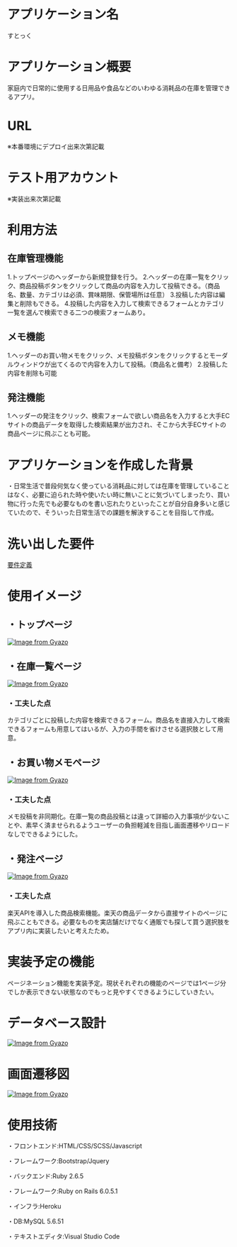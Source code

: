 # アプリケーション名
すとっく

# アプリケーション概要
 家庭内で日常的に使用する日用品や食品などのいわゆる消耗品の在庫を管理できるアプリ。

# URL
※本番環境にデプロイ出来次第記載

# テスト用アカウント
※実装出来次第記載

# 利用方法
## 在庫管理機能
1.トップページのヘッダーから新規登録を行う。
2.ヘッダーの在庫一覧をクリック、商品投稿ボタンをクリックして商品の内容を入力して投稿できる。（商品名、数量、カテゴリは必須、賞味期限、保管場所は任意）
3.投稿した内容は編集と削除もできる。
4.投稿した内容を入力して検索できるフォームとカテゴリ一覧を選んで検索できる二つの検索フォームあり。
## メモ機能
1.ヘッダーのお買い物メモをクリック、メモ投稿ボタンをクリックするとモーダルウィンドウが出てくるので内容を入力して投稿。（商品名と備考）
2.投稿した内容を削除も可能
## 発注機能
1.ヘッダーの発注をクリック、検索フォームで欲しい商品名を入力すると大手ECサイトの商品データを取得した検索結果が出力され、そこから大手ECサイトの商品ページに飛ぶことも可能。

# アプリケーションを作成した背景
・日常生活で普段何気なく使っている消耗品に対しては在庫を管理していることはなく、必要に迫られた時や使いたい時に無いことに気づいてしまったり、買い物に行った先でも必要なものを書い忘れたりといったことが自分自身多いと感じていたので、そういった日常生活での課題を解決することを目指して作成。

# 洗い出した要件
[要件定義](https://docs.google.com/spreadsheets/d/1Ey6ywod8NU5kinXYfeiFtsyxIjPwoZg9mi0ACJaUQX8/edit#gid=982722306)

# 使用イメージ

## ・トップページ
[![Image from Gyazo](https://i.gyazo.com/f613e8b7390c011d6f29f42ff0930421.gif)](https://gyazo.com/f613e8b7390c011d6f29f42ff0930421)

## ・在庫一覧ページ
[![Image from Gyazo](https://i.gyazo.com/8d99516513b0351f8f27d88616dc5284.gif)](https://gyazo.com/8d99516513b0351f8f27d88616dc5284)

### ・工夫した点
カテゴリごとに投稿した内容を検索できるフォーム。商品名を直接入力して検索できるフォームも用意してはいるが、入力の手間を省けさせる選択肢として用意。


## ・お買い物メモページ
[![Image from Gyazo](https://i.gyazo.com/efb251373664aeac2e7725f8a0f9e4b7.gif)](https://gyazo.com/efb251373664aeac2e7725f8a0f9e4b7)

### ・工夫した点
メモ投稿を非同期化。在庫一覧の商品投稿とは違って詳細の入力事項が少ないことや、素早く済ませられるようユーザーの負担軽減を目指し画面遷移やリロードなしでできるようにした。

## ・発注ページ
[![Image from Gyazo](https://i.gyazo.com/62841ecd495f33176bfc79649babfec4.gif)](https://gyazo.com/62841ecd495f33176bfc79649babfec4)

### ・工夫した点
楽天APIを導入した商品検索機能。楽天の商品データから直接サイトのページに飛ぶこともできる。必要なものを実店舗だけでなく通販でも探して買う選択肢をアプリ内に実装したいと考えたため。

# 実装予定の機能
ページネーション機能を実装予定。現状それぞれの機能のページでは1ページ分でしか表示できない状態なのでもっと見やすくできるようにしていきたい。

# データベース設計
[![Image from Gyazo](https://i.gyazo.com/21a863b0176ea068fa574ce644cd045d.png)](https://gyazo.com/21a863b0176ea068fa574ce644cd045d)

# 画面遷移図
[![Image from Gyazo](https://i.gyazo.com/bff8fd969bcd16cc7ef84787799cdfc0.png)](https://gyazo.com/bff8fd969bcd16cc7ef84787799cdfc0)


# 使用技術

・フロントエンド:HTML/CSS/SCSS/Javascript

・フレームワーク:Bootstrap/Jquery

・バックエンド:Ruby 2.6.5

・フレームワーク:Ruby on Rails 6.0.5.1

・インフラ:Heroku

・DB:MySQL 5.6.51

・テキストエディタ:Visual Studio Code

